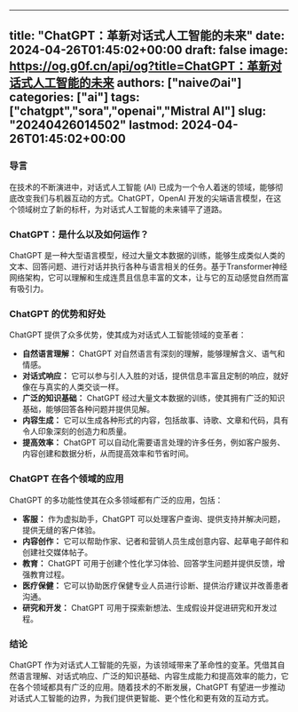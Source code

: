 
---
title: "ChatGPT：革新对话式人工智能的未来"
date: 2024-04-26T01:45:02+00:00
draft: false
image: https://og.g0f.cn/api/og?title=ChatGPT：革新对话式人工智能的未来
authors: ["naiveのai"]
categories: ["ai"]
tags: ["chatgpt","sora","openai","Mistral AI"]
slug: "20240426014502"
lastmod: 2024-04-26T01:45:02+00:00
---
### 导言

在技术的不断演进中，对话式人工智能 (AI) 已成为一个令人着迷的领域，能够彻底改变我们与机器互动的方式。ChatGPT，OpenAI 开发的尖端语言模型，在这个领域树立了新的标杆，为对话式人工智能的未来铺平了道路。

### ChatGPT：是什么以及如何运作？

ChatGPT 是一种大型语言模型，经过大量文本数据的训练，能够生成类似人类的文本、回答问题、进行对话并执行各种与语言相关的任务。基于Transformer神经网络架构，它可以理解和生成连贯且信息丰富的文本，让与它的互动感觉自然而富有吸引力。

### ChatGPT 的优势和好处

ChatGPT 提供了众多优势，使其成为对话式人工智能领域的变革者：

- **自然语言理解：** ChatGPT 对自然语言有深刻的理解，能够理解含义、语气和情感。
- **对话式响应：** 它可以参与引人入胜的对话，提供信息丰富且定制的响应，就好像在与真实的人类交谈一样。
- **广泛的知识基础：** ChatGPT 经过大量文本数据的训练，使其拥有广泛的知识基础，能够回答各种问题并提供见解。
- **内容生成：** 它可以生成各种形式的内容，包括故事、诗歌、文章和代码，具有令人印象深刻的创造力和质量。
- **提高效率：** ChatGPT 可以自动化需要语言处理的许多任务，例如客户服务、内容创建和数据分析，从而提高效率和节省时间。

### ChatGPT 在各个领域的应用

ChatGPT 的多功能性使其在众多领域都有广泛的应用，包括：

- **客服：** 作为虚拟助手，ChatGPT 可以处理客户查询、提供支持并解决问题，提供无缝的客户体验。
- **内容创作：** 它可以帮助作家、记者和营销人员生成创意内容、起草电子邮件和创建社交媒体帖子。
- **教育：** ChatGPT 可用于创建个性化学习体验、回答学生问题并提供反馈，增强教育过程。
- **医疗保健：** 它可以协助医疗保健专业人员进行诊断、提供治疗建议并改善患者沟通。
- **研究和开发：** ChatGPT 可用于探索新想法、生成假设并促进研究和开发过程。

### 结论

ChatGPT 作为对话式人工智能的先驱，为该领域带来了革命性的变革。凭借其自然语言理解、对话式响应、广泛的知识基础、内容生成能力和提高效率的能力，它在各个领域都具有广泛的应用。随着技术的不断发展，ChatGPT 有望进一步推动对话式人工智能的边界，为我们提供更智能、更个性化和更有效的互动方式。